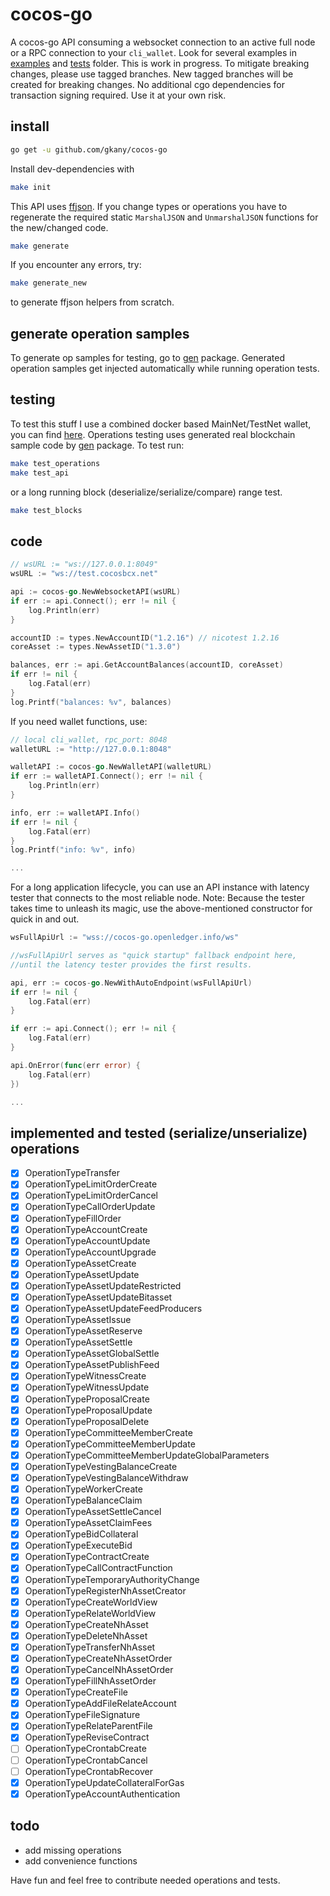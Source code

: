 # cocos-go

A cocos-go API consuming a websocket connection to an active full node or a RPC connection to your `cli_wallet`. 
Look for several examples in [examples](/examples) and [tests](/tests) folder. This is work in progress. To mitigate breaking changes, please use tagged branches. New tagged branches will be created for breaking changes. No additional cgo dependencies for transaction signing required. Use it at your own risk. 

## install

```bash
go get -u github.com/gkany/cocos-go
```

Install dev-dependencies with

```bash
make init
```

This API uses [ffjson](https://github.com/pquerna/ffjson). 
If you change types or operations you have to regenerate the required static `MarshalJSON` and `UnmarshalJSON` functions for the new/changed code.

```bash
make generate
```

If you encounter any errors, try: 

```bash
make generate_new
```

to generate ffjson helpers from scratch.

## generate operation samples
To generate op samples for testing, go to [gen](/gen) package.
Generated operation samples get injected automatically while running operation tests.

## testing
To test this stuff I use a combined docker based MainNet/TestNet wallet, you can find [here](https://github.com/gkany/cocos-go-docker).
Operations testing uses generated real blockchain sample code by [gen](/gen) package. To test run:

```bash
make test_operations
make test_api
```

or a long running block (deserialize/serialize/compare) range test.

```bash
make test_blocks
```

## code

```go
// wsURL := "ws://127.0.0.1:8049"
wsURL := "ws://test.cocosbcx.net"

api := cocos-go.NewWebsocketAPI(wsURL)
if err := api.Connect(); err != nil {
	log.Println(err)
}

accountID := types.NewAccountID("1.2.16") // nicotest 1.2.16
coreAsset := types.NewAssetID("1.3.0")

balances, err := api.GetAccountBalances(accountID, coreAsset)
if err != nil {
	log.Fatal(err)
}
log.Printf("balances: %v", balances)
```

If you need wallet functions, use:

```go
// local cli_wallet, rpc_port: 8048
walletURL := "http://127.0.0.1:8048"

walletAPI := cocos-go.NewWalletAPI(walletURL)
if err := walletAPI.Connect(); err != nil {
	log.Println(err)
}

info, err := walletAPI.Info()
if err != nil {
	log.Fatal(err)
}
log.Printf("info: %v", info)

...
```

For a long application lifecycle, you can use an API instance with latency tester that connects to the most reliable node.
Note: Because the tester takes time to unleash its magic, use the above-mentioned constructor for quick in and out.

```go
wsFullApiUrl := "wss://cocos-go.openledger.info/ws"

//wsFullApiUrl serves as "quick startup" fallback endpoint here, 
//until the latency tester provides the first results.

api, err := cocos-go.NewWithAutoEndpoint(wsFullApiUrl)
if err != nil {
	log.Fatal(err)
}

if err := api.Connect(); err != nil {
	log.Fatal(err)
}

api.OnError(func(err error) {
	log.Fatal(err)
})

...
```

## implemented and tested (serialize/unserialize) operations

- [x] OperationTypeTransfer                              
- [x] OperationTypeLimitOrderCreate                      
- [x] OperationTypeLimitOrderCancel                      
- [x] OperationTypeCallOrderUpdate                       
- [x] OperationTypeFillOrder                             
- [x] OperationTypeAccountCreate                         
- [x] OperationTypeAccountUpdate                         
- [x] OperationTypeAccountUpgrade                        
- [x] OperationTypeAssetCreate                           
- [x] OperationTypeAssetUpdate                           
- [x] OperationTypeAssetUpdateRestricted                 
- [x] OperationTypeAssetUpdateBitasset                   
- [x] OperationTypeAssetUpdateFeedProducers              
- [x] OperationTypeAssetIssue                            
- [x] OperationTypeAssetReserve                          
- [x] OperationTypeAssetSettle                           
- [x] OperationTypeAssetGlobalSettle                     
- [x] OperationTypeAssetPublishFeed                      
- [x] OperationTypeWitnessCreate                         
- [x] OperationTypeWitnessUpdate                         
- [x] OperationTypeProposalCreate                        
- [x] OperationTypeProposalUpdate                        
- [x] OperationTypeProposalDelete                        
- [x] OperationTypeCommitteeMemberCreate                 
- [x] OperationTypeCommitteeMemberUpdate                 
- [x] OperationTypeCommitteeMemberUpdateGlobalParameters  
- [x] OperationTypeVestingBalanceCreate                  
- [x] OperationTypeVestingBalanceWithdraw                
- [x] OperationTypeWorkerCreate                          
- [x] OperationTypeBalanceClaim                          
- [x] OperationTypeAssetSettleCancel                     
- [x] OperationTypeAssetClaimFees                        
- [x] OperationTypeBidCollateral                         
- [x] OperationTypeExecuteBid                            
- [x] OperationTypeContractCreate                        
- [x] OperationTypeCallContractFunction                  
- [x] OperationTypeTemporaryAuthorityChange              
- [x] OperationTypeRegisterNhAssetCreator                
- [x] OperationTypeCreateWorldView                       
- [x] OperationTypeRelateWorldView                       
- [x] OperationTypeCreateNhAsset                         
- [x] OperationTypeDeleteNhAsset                         
- [x] OperationTypeTransferNhAsset                       
- [x] OperationTypeCreateNhAssetOrder                    
- [x] OperationTypeCancelNhAssetOrder                    
- [x] OperationTypeFillNhAssetOrder                      
- [x] OperationTypeCreateFile                            
- [x] OperationTypeAddFileRelateAccount                  
- [x] OperationTypeFileSignature                         
- [x] OperationTypeRelateParentFile                      
- [x] OperationTypeReviseContract                        
- [ ] OperationTypeCrontabCreate                         
- [ ] OperationTypeCrontabCancel                         
- [ ] OperationTypeCrontabRecover                        
- [x] OperationTypeUpdateCollateralForGas                
- [x] OperationTypeAccountAuthentication                 

## todo   
* add missing operations   
* add convenience functions   

Have fun and feel free to contribute needed operations and tests.   